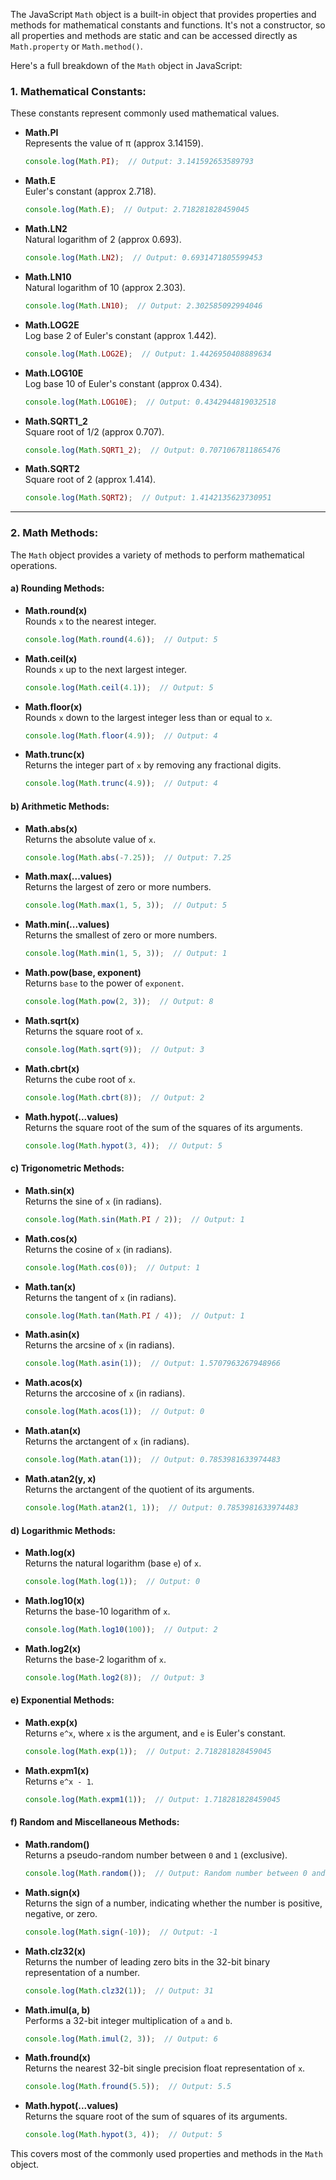 The JavaScript `Math` object is a built-in object that provides properties and methods for mathematical constants and functions. It's not a constructor, so all properties and methods are static and can be accessed directly as `Math.property` or `Math.method()`.

Here's a full breakdown of the `Math` object in JavaScript:

### 1. **Mathematical Constants:**
These constants represent commonly used mathematical values.

- **Math.PI**  
  Represents the value of π (approx 3.14159).
  ```js
  console.log(Math.PI);  // Output: 3.141592653589793
  ```

- **Math.E**  
  Euler's constant (approx 2.718).
  ```js
  console.log(Math.E);  // Output: 2.718281828459045
  ```

- **Math.LN2**  
  Natural logarithm of 2 (approx 0.693).
  ```js
  console.log(Math.LN2);  // Output: 0.6931471805599453
  ```

- **Math.LN10**  
  Natural logarithm of 10 (approx 2.303).
  ```js
  console.log(Math.LN10);  // Output: 2.302585092994046
  ```

- **Math.LOG2E**  
  Log base 2 of Euler's constant (approx 1.442).
  ```js
  console.log(Math.LOG2E);  // Output: 1.4426950408889634
  ```

- **Math.LOG10E**  
  Log base 10 of Euler's constant (approx 0.434).
  ```js
  console.log(Math.LOG10E);  // Output: 0.4342944819032518
  ```

- **Math.SQRT1_2**  
  Square root of 1/2 (approx 0.707).
  ```js
  console.log(Math.SQRT1_2);  // Output: 0.7071067811865476
  ```

- **Math.SQRT2**  
  Square root of 2 (approx 1.414).
  ```js
  console.log(Math.SQRT2);  // Output: 1.4142135623730951
  ```

---

### 2. **Math Methods:**

The `Math` object provides a variety of methods to perform mathematical operations.

#### a) **Rounding Methods:**
- **Math.round(x)**  
  Rounds `x` to the nearest integer.
  ```js
  console.log(Math.round(4.6));  // Output: 5
  ```

- **Math.ceil(x)**  
  Rounds `x` up to the next largest integer.
  ```js
  console.log(Math.ceil(4.1));  // Output: 5
  ```

- **Math.floor(x)**  
  Rounds `x` down to the largest integer less than or equal to `x`.
  ```js
  console.log(Math.floor(4.9));  // Output: 4
  ```

- **Math.trunc(x)**  
  Returns the integer part of `x` by removing any fractional digits.
  ```js
  console.log(Math.trunc(4.9));  // Output: 4
  ```

#### b) **Arithmetic Methods:**
- **Math.abs(x)**  
  Returns the absolute value of `x`.
  ```js
  console.log(Math.abs(-7.25));  // Output: 7.25
  ```

- **Math.max(...values)**  
  Returns the largest of zero or more numbers.
  ```js
  console.log(Math.max(1, 5, 3));  // Output: 5
  ```

- **Math.min(...values)**  
  Returns the smallest of zero or more numbers.
  ```js
  console.log(Math.min(1, 5, 3));  // Output: 1
  ```

- **Math.pow(base, exponent)**  
  Returns `base` to the power of `exponent`.
  ```js
  console.log(Math.pow(2, 3));  // Output: 8
  ```

- **Math.sqrt(x)**  
  Returns the square root of `x`.
  ```js
  console.log(Math.sqrt(9));  // Output: 3
  ```

- **Math.cbrt(x)**  
  Returns the cube root of `x`.
  ```js
  console.log(Math.cbrt(8));  // Output: 2
  ```

- **Math.hypot(...values)**  
  Returns the square root of the sum of the squares of its arguments.
  ```js
  console.log(Math.hypot(3, 4));  // Output: 5
  ```

#### c) **Trigonometric Methods:**
- **Math.sin(x)**  
  Returns the sine of `x` (in radians).
  ```js
  console.log(Math.sin(Math.PI / 2));  // Output: 1
  ```

- **Math.cos(x)**  
  Returns the cosine of `x` (in radians).
  ```js
  console.log(Math.cos(0));  // Output: 1
  ```

- **Math.tan(x)**  
  Returns the tangent of `x` (in radians).
  ```js
  console.log(Math.tan(Math.PI / 4));  // Output: 1
  ```

- **Math.asin(x)**  
  Returns the arcsine of `x` (in radians).
  ```js
  console.log(Math.asin(1));  // Output: 1.5707963267948966
  ```

- **Math.acos(x)**  
  Returns the arccosine of `x` (in radians).
  ```js
  console.log(Math.acos(1));  // Output: 0
  ```

- **Math.atan(x)**  
  Returns the arctangent of `x` (in radians).
  ```js
  console.log(Math.atan(1));  // Output: 0.7853981633974483
  ```

- **Math.atan2(y, x)**  
  Returns the arctangent of the quotient of its arguments.
  ```js
  console.log(Math.atan2(1, 1));  // Output: 0.7853981633974483
  ```

#### d) **Logarithmic Methods:**
- **Math.log(x)**  
  Returns the natural logarithm (base `e`) of `x`.
  ```js
  console.log(Math.log(1));  // Output: 0
  ```

- **Math.log10(x)**  
  Returns the base-10 logarithm of `x`.
  ```js
  console.log(Math.log10(100));  // Output: 2
  ```

- **Math.log2(x)**  
  Returns the base-2 logarithm of `x`.
  ```js
  console.log(Math.log2(8));  // Output: 3
  ```

#### e) **Exponential Methods:**
- **Math.exp(x)**  
  Returns `e^x`, where `x` is the argument, and `e` is Euler's constant.
  ```js
  console.log(Math.exp(1));  // Output: 2.718281828459045
  ```

- **Math.expm1(x)**  
  Returns `e^x - 1`.
  ```js
  console.log(Math.expm1(1));  // Output: 1.718281828459045
  ```

#### f) **Random and Miscellaneous Methods:**
- **Math.random()**  
  Returns a pseudo-random number between `0` and `1` (exclusive).
  ```js
  console.log(Math.random());  // Output: Random number between 0 and 1
  ```

- **Math.sign(x)**  
  Returns the sign of a number, indicating whether the number is positive, negative, or zero.
  ```js
  console.log(Math.sign(-10));  // Output: -1
  ```

- **Math.clz32(x)**  
  Returns the number of leading zero bits in the 32-bit binary representation of a number.
  ```js
  console.log(Math.clz32(1));  // Output: 31
  ```

- **Math.imul(a, b)**  
  Performs a 32-bit integer multiplication of `a` and `b`.
  ```js
  console.log(Math.imul(2, 3));  // Output: 6
  ```

- **Math.fround(x)**  
  Returns the nearest 32-bit single precision float representation of `x`.
  ```js
  console.log(Math.fround(5.5));  // Output: 5.5
  ```

- **Math.hypot(...values)**  
  Returns the square root of the sum of squares of its arguments.
  ```js
  console.log(Math.hypot(3, 4));  // Output: 5
  ```

This covers most of the commonly used properties and methods in the `Math` object.